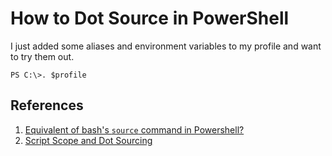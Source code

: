 # How to Dot Source in PowerShell

I just added some aliases and environment variables to my profile and want to try them out.

```pwsh
PS C:\>. $profile
```

## References

1. [Equivalent of bash's `source` command in Powershell?](https://superuser.com/a/71490/1100004)
1. [Script Scope and Dot Sourcing](https://docs.microsoft.com/en-us/powershell/module/microsoft.powershell.core/about/about_scripts?view=powershell-6#script-scope-and-dot-sourcing)
